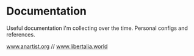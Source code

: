 # Documentation

Useful documentation i'm collecting over the time. Personal configs and references.

www.anartist.org // www.libertalia.world

